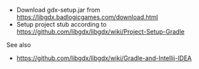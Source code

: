 

* Download gdx-setup.jar from https://libgdx.badlogicgames.com/download.html
* Setup project stub according to https://github.com/libgdx/libgdx/wiki/Project-Setup-Gradle

See also
* https://github.com/libgdx/libgdx/wiki/Gradle-and-Intellij-IDEA